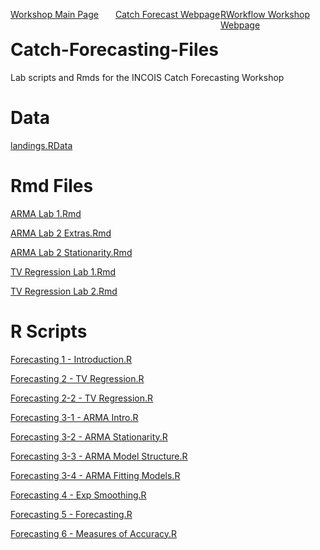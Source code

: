 
<div style="float:left; width: 33.33%">

[Workshop Main
Page](https://rverse-tutorials.github.io/Fish-Forecast-Training-Course/index.html)

</div>

<div style="float:left; width: 33.33%">

[Catch Forecast
Webpage](https://fish-forecast.github.io/Catch-Forecasting-INCOIS/)

</div>

<div style="float:left; width: 33.33%">

[RWorkflow Workshop
Webpage](https://rverse-tutorials.github.io/RWorkflow-Workshop/)

</div>

# Catch-Forecasting-Files

Lab scripts and Rmds for the INCOIS Catch Forecasting Workshop

# Data

[landings.RData](landings.RData)

# Rmd Files

[ARMA Lab 1.Rmd](ARMA%20Lab%201.Rmd)

[ARMA Lab 2 Extras.Rmd](ARMA%20Lab%202%20Extras.Rmd)

[ARMA Lab 2 Stationarity.Rmd](ARMA%20Lab%202%20Stationarity.Rmd)

[TV Regression Lab 1.Rmd](TV%20Regression%20Lab%201.Rmd)

[TV Regression Lab 2.Rmd](TV%20Regression%20Lab%202.Rmd)

# R Scripts

[Forecasting 1 - Introduction.R](Forecasting%201%20-%20Introduction.R)

[Forecasting 2 - TV
Regression.R](Forecasting%202%20-%20TV%20Regression.R)

[Forecasting 2-2 - TV
Regression.R](Forecasting%202-2%20-%20TV%20Regression.R)

[Forecasting 3-1 - ARMA Intro.R](Forecasting%203-1%20-%20ARMA%20Intro.R)

[Forecasting 3-2 - ARMA
Stationarity.R](Forecasting%203-2%20-%20ARMA%20Stationarity.R)

[Forecasting 3-3 - ARMA Model
Structure.R](Forecasting%203-3%20-%20ARMA%20Model%20Structure.R)

[Forecasting 3-4 - ARMA Fitting
Models.R](Forecasting%203-4%20-%20ARMA%20Fitting%20Models.R)

[Forecasting 4 - Exp
Smoothing.R](Forecasting%204%20-%20Exp%20Smoothing.R)

[Forecasting 5 - Forecasting.R](Forecasting%205%20-%20Forecasting.R)

[Forecasting 6 - Measures of
Accuracy.R](Forecasting%206%20-%20Measures%20of%20Accuracy.R)
